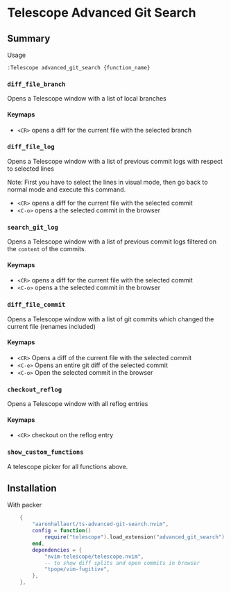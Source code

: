 # Telescope Advanced Git Search

## Summary

Usage

```
:Telescope advanced_git_search {function_name}
```

### `diff_file_branch`

Opens a Telescope window with a list of local branches

#### Keymaps

- `<CR>` opens a diff for the current file with the selected branch

### `diff_file_log`

Opens a Telescope window with a list of previous commit logs with respect to selected lines

Note: First you have to select the lines in visual mode, then go back to normal
mode and execute this command.

- `<CR>` opens a diff for the current file with the selected commit
- `<C-o>` opens a the selected commit in the browser

### `search_git_log`

Opens a Telescope window with a list of previous commit logs filtered on the
`content` of the commits.

#### Keymaps

- `<CR>` opens a diff for the current file with the selected commit
- `<C-o>` opens a the selected commit in the browser

### `diff_file_commit`

Opens a Telescope window with a list of git commits which changed the current file (renames included)

#### Keymaps

- `<CR>` Opens a diff of the current file with the selected commit
- `<C-e>` Opens an entire git diff of the selected commit
- `<C-o>` Open the selected commit in the browser

### `checkout_reflog`

Opens a Telescope window with all reflog entries

#### Keymaps

- `<CR>` checkout on the reflog entry

### `show_custom_functions`

A telescope picker for all functions above.

## Installation

With packer

```lua
    {
        "aaronhallaert/ts-advanced-git-search.nvim",
        config = function()
            require("telescope").load_extension("advanced_git_search")
        end,
        dependencies = {
            "nvim-telescope/telescope.nvim",
            -- to show diff splits and open commits in browser
            "tpope/vim-fugitive",
        },
    },
```
